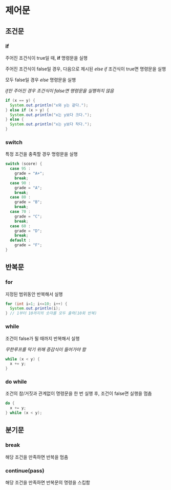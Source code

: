 # 제어문
## 조건문
### if
주어진 조건식이 true일 때, **if** 명령문을 실행

주어진 조건식이 false일 경우, 다음으로 제시된 *else if* 조건식이 true면 명령문을 실행

모두 false일 경우 *else* 명령문을 실행

*if만 주어진 경우 조건식이 false면 명령문을 실행하지 않음*
```java
if (x == y) {
  System.out.println("x와 y는 같다.");
} else if (x > y) {
  System.out.println("x는 y보다 크다.");
} else {
  System.out.println("x는 y보다 작다.");
}
```
### switch
특정 조건을 충족할 경우 명령문을 실행
```java
switch (score) {
  case 95 :
    grade = "A+";
    break;
  case 90 :
    grade = "A";
    break;
  case 80 :
    grade = "B";
    break;
  case 70 :
    grade = "C";
    break;
  case 60 :
    grade = "D";
    break;
  default :
    grade = "F";
}
```
## 반복문
### for
지정된 범위동안 반복해서 실행
```java
for (int i=1; i<=10; i++) {
  System.out.println(i);
} // 1부터 10까지의 숫자를 모두 출력(10회 반복)
```
### while
조건이 false가 될 때까지 반복해서 실행

*무한루프를 막기 위해 증감식이 들어가야 함*
```java
while (x < y) {
  x += y;
}
```
### do while
조건의 참/거짓과 관계없이 명령문을 한 번 실행 후, 조건이 false면 실행을 멈춤
```java
do {
  x += y;
} while (x < y);
```
## 분기문
### break
해당 조건을 만족하면 반복을 멈춤
### continue(pass)
해당 조건을 만족하면 반복문의 명령을 스킵함
